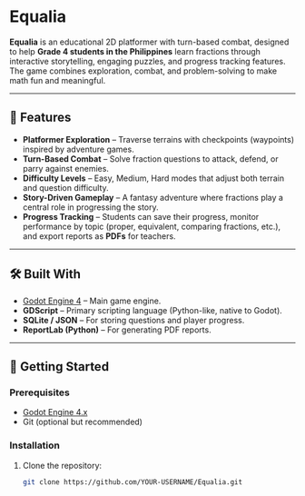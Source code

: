 # Equalia #

**Equalia** is an educational 2D platformer with turn-based combat, designed to help **Grade 4 students in the Philippines** learn fractions through interactive storytelling, engaging puzzles, and progress tracking features.  
The game combines exploration, combat, and problem-solving to make math fun and meaningful.

---

## 📖 Features
- **Platformer Exploration** – Traverse terrains with checkpoints (waypoints) inspired by adventure games.  
- **Turn-Based Combat** – Solve fraction questions to attack, defend, or parry against enemies.  
- **Difficulty Levels** – Easy, Medium, Hard modes that adjust both terrain and question difficulty.  
- **Story-Driven Gameplay** – A fantasy adventure where fractions play a central role in progressing the story.  
- **Progress Tracking** – Students can save their progress, monitor performance by topic (proper, equivalent, comparing fractions, etc.), and export reports as **PDFs** for teachers.  

---

## 🛠️ Built With
- [Godot Engine 4](https://godotengine.org/) – Main game engine.  
- **GDScript** – Primary scripting language (Python-like, native to Godot).  
- **SQLite / JSON** – For storing questions and player progress.  
- **ReportLab (Python)** – For generating PDF reports.  

---

## 🚀 Getting Started

### Prerequisites
- [Godot Engine 4.x](https://godotengine.org/download)  
- Git (optional but recommended)  

### Installation
1. Clone the repository:
   ```bash
   git clone https://github.com/YOUR-USERNAME/Equalia.git
